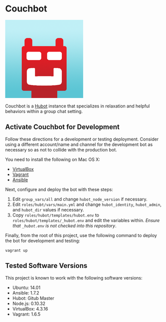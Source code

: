 # Couchbot

![Couchbot](https://github.com/couchbaselabs/couchbot/blob/master/share/couchbot.png?raw=true)

Couchbot is a [Hubot](https://github.com/github/hubot) instance that
specializes in relaxation and helpful behaviors within a group chat setting.

## Activate Couchbot for Development

Follow these directions for a development or testing deployment. Consider
using a different account/name and channel for the development bot as
necessary so as not to collide with the production bot.

You need to install the following on Mac OS X:

* [VirtualBox](https://www.virtualbox.org/)
* [Vagrant](http://www.vagrantup.com/)
* [Ansible](http://www.ansibleworks.com/docs/intro_installation.html)

Next, configure and deploy the bot with these steps:

1. Edit `group_vars/all` and change `hubot_node_version` if necessary.
2. Edit `roles/hubt/vars/main.yml` and change `hubot_identity`, `hubot_admin`,
   and `hubot_dir` values if necessary.
3. Copy `roles/hubot/templates/hubot.env` to `roles/hubot/templates/_hubot.env` and edit the variables within. *Ensure
   that `_hubot.env` is not checked into this repository*.

Finally, from the root of this project, use the following command to
deploy the bot for development and testing:

```
vagrant up
```

## Tested Software Versions

This project is known to work with the following software versions:

* Ubuntu: 14.01
* Ansible: 1.7.2
* Hubot: Gitub Master
* Node.js: 0.10.32
* VirtualBox: 4.3.16
* Vagrant: 1.6.5
